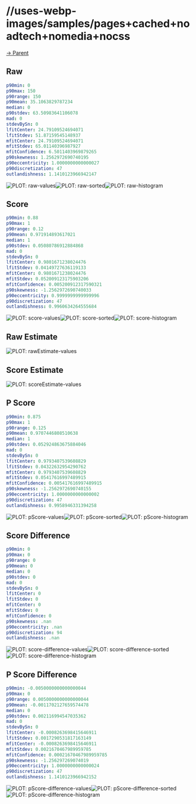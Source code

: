 
# //uses-webp-images/samples/pages+cached+noadtech+nomedia+nocss

[→ Parent](../..)


## Raw


```yaml
p90min: 0
p90max: 150
p90range: 150
p90mean: 35.1063829787234
median: 0
p90stdev: 63.50983641106078
mad: 0
stdevBySn: 0
lfitCenter: 24.79109524694071
lfitStdev: 51.87159545148937
mfitCenter: 24.79109524694071
mfitStdev: 65.01140396987927
mfitConfidence: 6.5011403969879265
p90skewness: 1.2562972690740195
p90eccentricity: 1.0000000000000027
p90discretization: 47
outlandishness: 1.1410123966942147

```

![PLOT: raw-values](./raw/values.svg)![PLOT: raw-sorted](./raw/sorted.svg)![PLOT: raw-histogram](./raw/histogram.svg)
## Score


```yaml
p90min: 0.88
p90max: 1
p90range: 0.12
p90mean: 0.971914893617021
median: 1
p90stdev: 0.05080786912884868
mad: 0
stdevBySn: 0
lfitCenter: 0.9801671238024476
lfitStdev: 0.04149727636119133
mfitCenter: 0.9801671238024476
mfitStdev: 0.052009123175903206
mfitConfidence: 0.005200912317590321
p90skewness: -1.2562972690740033
p90eccentricity: 0.9999999999999996
p90discretization: 47
outlandishness: 0.9960634264555684

```

![PLOT: score-values](./score/values.svg)![PLOT: score-sorted](./score/sorted.svg)![PLOT: score-histogram](./score/histogram.svg)
## Raw Estimate

![PLOT: rawEstimate-values](./rawEstimate/values.svg)
## Score Estimate

![PLOT: scoreEstimate-values](./scoreEstimate/values.svg)
## P Score


```yaml
p90min: 0.875
p90max: 1
p90range: 0.125
p90mean: 0.9707446808510638
median: 1
p90stdev: 0.052924863675884046
mad: 0
stdevBySn: 0
lfitCenter: 0.9793407539608829
lfitStdev: 0.04322632954290762
mfitCenter: 0.9793407539608829
mfitStdev: 0.05417616997489915
mfitConfidence: 0.005417616997489915
p90skewness: -1.2562972690740155
p90eccentricity: 1.0000000000000002
p90discretization: 47
outlandishness: 0.9958946331394258

```

![PLOT: pScore-values](./pScore/values.svg)![PLOT: pScore-sorted](./pScore/sorted.svg)![PLOT: pScore-histogram](./pScore/histogram.svg)
## Score Difference


```yaml
p90min: 0
p90max: 0
p90range: 0
p90mean: 0
median: 0
p90stdev: 0
mad: 0
stdevBySn: 0
lfitCenter: 0
lfitStdev: 0
mfitCenter: 0
mfitStdev: 0
mfitConfidence: 0
p90skewness: .nan
p90eccentricity: .nan
p90discretization: 94
outlandishness: .nan

```

![PLOT: score-difference-values](./score-difference/values.svg)![PLOT: score-difference-sorted](./score-difference/sorted.svg)![PLOT: score-difference-histogram](./score-difference/histogram.svg)
## P Score Difference


```yaml
p90min: -0.0050000000000000044
p90max: 0
p90range: 0.0050000000000000044
p90mean: -0.0011702127659574478
median: 0
p90stdev: 0.002116994547035362
mad: 0
stdevBySn: 0
lfitCenter: -0.0008263698415646911
lfitStdev: 0.0017290531817163149
mfitCenter: -0.0008263698415646911
mfitStdev: 0.0021670467989959785
mfitConfidence: 0.00021670467989959785
p90skewness: -1.256297269074019
p90eccentricity: 1.0000000000000024
p90discretization: 47
outlandishness: 1.1410123966942152

```

![PLOT: pScore-difference-values](./pScore-difference/values.svg)![PLOT: pScore-difference-sorted](./pScore-difference/sorted.svg)![PLOT: pScore-difference-histogram](./pScore-difference/histogram.svg)